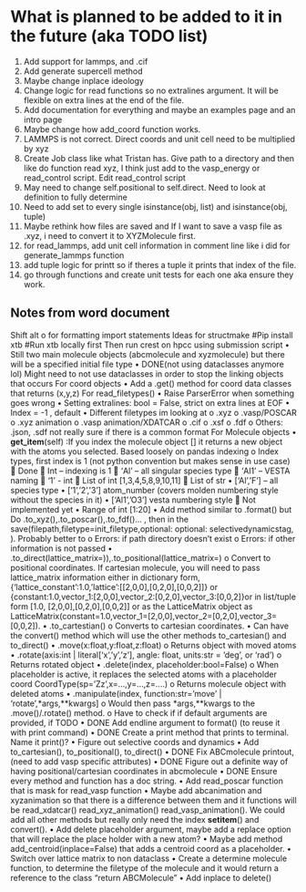 # What is planned to be added to it in the future (aka TODO list)

1. Add support for lammps, and .cif
2. Add generate supercell method
3. Maybe change inplace ideology
4. Change logic for read functions so no extralines argument. It will be flexible on extra lines at the end of the file.
6. Add documentation for everything and maybe an examples page and an intro page
7. Maybe change how add_coord function works.
8. LAMMPS is not correct. Direct coords and unit cell need to be multiplied by xyz
9. Create Job class like what Tristan has. Give path to a directory and then like do function read xyz, I think just add to the vasp_energy or read_control script. Edit read_control script
10. May need to change self.positional to self.direct. Need to look at definition to fully determine
11. Need to add set to every single isinstance(obj, list) and isinstance(obj, tuple)
12. Maybe rethink how files are saved and If I want to save a vasp file as .xyz, i need to convert it to XYZMolecule first.
13. for read_lammps, add unit cell information in comment line like i did for generate_lammps function
14. add tuple logic for printt so if theres a tuple it prints that index of the file.
15. go through functions and create unit tests for each one aka ensure they work. 

## Notes from word document
Shift alt o for formatting import statements
Ideas for structmake
#Pip install xtb
#Run xtb locally first
Then run crest on hpcc using submission script
•	Still two main molecule objects (abcmolecule and xyzmolecule) but there will be a specified initial file type
•	DONE(not using dataclasses anymore lol) Might need to not use dataclasses in order to stop the linking objects that occurs
For coord objects
•	Add a .get() method for coord data classes that returns (x,y,z)
For read_filetypes()
•	Raise ParserError when something goes wrong
•	Setting extralines: bool = False, strict on extra lines at EOF
•	Index = -1 , default
•	Different filetypes im looking at
o	.xyz 
o	.vasp/POSCAR
o	.xyz animation
o	.vasp animation/XDATCAR
o	.cif
o	.xsf
o	.fdf
o	Others: .json, .sdf not really sure if there is a common format
For Molecule objects
•	__get_item__(self) :If you index the molecule object [] it returns a new object with the atoms you selected. Based loosely on pandas indexing
o	Index types, first index is 1 (not python convention but makes sense in use case)
	Done
	Int – indexing is 1
	‘Al’ – all singular species type
	‘Al1’ – VESTA naming 
	‘1’ - int
	List of int [1,3,4,5,8,9,10,11]
	List of str
•	[‘Al’,’F’] – all species type
•	[‘1’,’2’,’3’] atom_number (covers molden numbering style without the species in it)
•	[‘Al1’,’O3’] vesta numbering style
	Not implemented yet
•	Range of int [1:20]
•	Add method similar to .format() but  Do .to_xyz(),.to_poscar(),.to_fdf()… , then in the save(filepath,filetype=init_filetype,optional: optional: selectivedynamicstag, ). Probably better to
o	Errors: if path directory doesn’t exist
o	Errors: if other information is not passed
•	.to_direct(lattice_matrix=)),.to_positional(lattice_matrix=)
o	Convert to positional coordinates. If cartesian molecule, you will need to pass lattice_matrix information either in dictionary form, {‘lattice_constant’:1.0,’lattice’:[[2,0,0],[0,2,0],[0,0,2]]} or {constant:1.0,vector_1:[2,0,0],vector_2:[0,2,0],vector_3:[0,0,2]}or in list/tuple form [1.0, [2,0,0],[0,2,0],[0,0,2]] or as the LatticeMatrix object as LatticeMatrix(constant=1.0,vector_1=[2,0,0],vector_2=[0,2,0],vector_3=[0,0,2]).
•	.to_cartestian()
o	Converts to cartesian coordinates.
•	Can have the convert() method which will use the other methods to_cartesian() and to_direct()
•	.move(x:float,y:float,z:float)
o	Returns object with moved atoms
•	.rotate(axis:int | literal[‘x’,’y’,’z’], angle: float, units:str = ’deg’, or ‘rad’)
o	Returns rotated object
•	 .delete(index, placeholder:bool=False)
o	When placeholder is active, it replaces the selected atoms with a placeholder coord CoordType(sp=’Zz’,x=…,y=…,z=….)
o	Returns molecule object with deleted atoms
•	.manipulate(index, function:str=’move’ | ‘rotate’,*args,**kwargs]
o	Would then pass *args,**kwargs to the .move()/.rotate() method.
o	Have to check if if default arguments are provided, if 
TODO
•	DONE Add endline argument to format() (to reuse it with print command)
•	DONE Create a print method that prints to terminal. Name it print()?
•	Figure out selective coords and dynamics
•	Add to_cartesian(), to_positional(), to_direct()
•	DONE Fix ABCmolecule printout, (need to add vasp specific attributes)
•	DONE Figure out a definite way of having positional/cartesian coordinates in abcmolecule
•	DONE Ensure every method and function has a doc string.
•	Add read_poscar function that is mask for read_vasp function
•	Maybe add abcanimation and xyzanimation so that there is a difference between them and it functions will be read_xdatcar() read_xyz_animation() read_vasp_animation(). We could add all other methods but really only need the index __setitem__() and convert().
•	Add delete placeholder argument, maybe add a replace option that will replace the place holder with a new atom?
•	Maybe add method add_centroid(inplace=False) that adds a centroid coord as a placeholder. 
•	Switch over lattice matrix to non dataclass
•	Create a determine molecule function, to determine the filetype of the molecule and it would return a reference to the class “return ABCMolecule”
•	Add inplace to delete()
